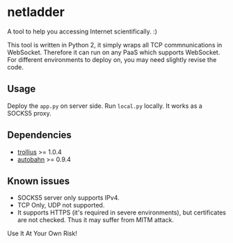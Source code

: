 # netladder

A tool to help you accessing Internet scientifically. :)

This tool is written in Python 2, it simply wraps all TCP commnunications in WebSocket. Therefore it can run on any PaaS which supports WebSocket. For different environments to deploy on, you may need slightly revise the code.

## Usage
Deploy the `app.py` on server side. Run `local.py` locally. It works as a SOCKS5 proxy.

## Dependencies
- [trollius](http://trollius.readthedocs.io/asyncio.html) >= 1.0.4
- [autobahn](http://autobahn.ws/python/) >= 0.9.4

## Known issues
- SOCKS5 server only supports IPv4.
- TCP Only, UDP not supported.
- It supports HTTPS (it's required in severe environments), but certificates are not checked. Thus it may suffer from MITM attack.

Use It At Your Own Risk!
